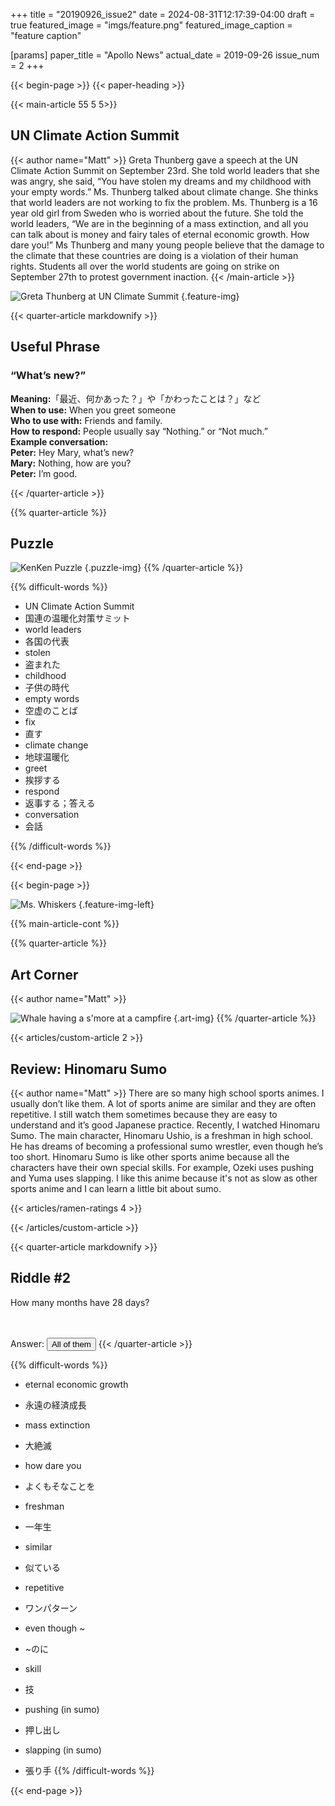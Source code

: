 +++
title = "20190926_issue2"
date = 2024-08-31T12:17:39-04:00
draft = true
featured_image = "imgs/feature.png"
featured_image_caption = "feature caption"

[params]
    paper_title = "Apollo News"
    actual_date = 2019-09-26
    issue_num = 2
+++

<!-- you can put percent signs on this instead of <> to process markdown -->
{{< begin-page >}}
{{< paper-heading >}}

<!-- The main english article should not be more than 740 characters -->
<!-- The main japanese article should not be more than 350 characters -->
{{< main-article 55 5 5>}}

<h2>UN Climate Action Summit</h2>
{{< author name="Matt" >}}
Greta Thunberg gave a speech at the UN Climate Action Summit on September 23rd. She told world leaders that she was angry, she said, “You have stolen my dreams and my childhood with your empty words.”  Ms. Thunberg talked about climate change. She thinks that world leaders are not working to fix the problem.
   Ms. Thunberg is a 16 year old girl from Sweden who is worried about the future. She told the world leaders, “We are in the beginning of a mass extinction, and all you can talk about is money and fairy tales of eternal economic growth. How dare you!”
   Ms Thunberg and many young people believe that the damage to the climate that these countries are doing is a violation of their human rights. Students all over the world students are going on strike on September 27th to protest government inaction.
{{< /main-article >}}

![Greta Thunberg at UN Climate Summit](imgs/feature.png)
{.feature-img}



{{< quarter-article markdownify >}}
## Useful Phrase
### “What’s new?”

**Meaning:**「最近、何かあった？」や「かわったことは？」など  
**When to use:** When you greet someone  
**Who to use with:** Friends and family.  
**How to respond:** People usually say “Nothing.” or “Not much.”  
**Example conversation:**  
**Peter:** Hey Mary, what’s new?  
**Mary:** Nothing, how are you?  
**Peter:** I’m good.  

{{< /quarter-article >}}

{{% quarter-article %}}
<!-- a quarter article should not be more than 630 char -->
## Puzzle

![KenKen Puzzle](imgs/kenken.png)
{.puzzle-img}
{{% /quarter-article %}}

{{% difficult-words %}}
<!-- max number of difficult words is 10 -->
* UN Climate Action Summit
* 国連の温暖化対策サミット
* world leaders
* 各国の代表
* stolen
* 盗まれた
* childhood
* 子供の時代
* empty words
* 空虚のことば
* fix
* 直す
* climate change
* 地球温暖化
* greet
* 挨拶する
* respond
* 返事する；答える
* conversation
* 会話








{{% /difficult-words %}}

<!-- END OF THE FIRST PAGE -->
{{< end-page >}}

{{< begin-page >}}

![Ms. Whiskers](imgs/feature.png)
{.feature-img-left}

{{% main-article-cont %}}



{{% quarter-article %}}
<!-- a quarter article should not be more than 600 char -->
## Art Corner
{{< author name="Matt" >}}

![Whale having a s'more at a campfire](imgs/whale.png)
{.art-img}
{{% /quarter-article %}}



{{< articles/custom-article 2 >}}
<!-- a quarter article should not be more than 600 char -->
<h2>Review: Hinomaru Sumo</h2>
{{< author name="Matt" >}}
There are so many high school sports animes. I usually don’t like them. A lot of sports anime are similar and they are often repetitive. I still watch them sometimes because they are easy to understand and it’s good Japanese practice.
Recently, I watched Hinomaru Sumo. The main character, Hinomaru Ushio, is a freshman in high school. He has dreams of becoming a professional sumo wrestler, even though he’s too short. 
Hinomaru Sumo is like other sports anime because all the characters have their own special skills. For example, Ozeki uses pushing and Yuma uses slapping. 
I like this anime because it's not as slow as other sports anime and I can learn a little bit about sumo.


<!-- Change the Ramen rating number to be the number out of five -->
{{< articles/ramen-ratings 4 >}}

{{< /articles/custom-article >}}


{{< quarter-article markdownify >}}
<!-- a quarter article should not be more than 630 char -->
## Riddle #2
How many months have 28 days?
<br>
<br>
<br>
  
  
  

Answer: <button class="spoiler">All of them</button>
{{< /quarter-article >}}

{{% difficult-words %}}
<!-- max number of difficult words is 10 -->
* eternal economic growth
* 永遠の経済成長
* mass extinction
* 大絶滅
* how dare you
* よくもそなことを

* freshman
* 一年生
* similar
* 似ている
* repetitive
* ワンパターン
* even though ~
* ~のに
* skill
* 技
* pushing (in sumo)
* 押し出し
* slapping (in sumo)
* 張り手
{{% /difficult-words %}}


{{< end-page >}}